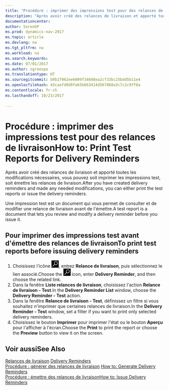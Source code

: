 ```yaml
---
title: "Procédure : imprimer des impressions test pour des relances de livraison"
description: "Après avoir créé des relances de livraison et apporté toutes les modifications nécessaires, vous pouvez soit imprimer les impressions test, soit émettre les relances de livraison."
documentationcenter: 
author: SorenGP
ms.prod: dynamics-nav-2017
ms.topic: article
ms.devlang: na
ms.tgt_pltfrm: na
ms.workload: na
ms.search.keywords: 
ms.date: 07/01/2017
ms.author: sgroespe
ms.translationtype: HT
ms.sourcegitcommit: b9b1f062ee6009f34698ea2cf33bc25bdd5b11e4
ms.openlocfilehash: 43caafd9d9fab5b663414d567868a3c7c2c9ff0a
ms.contentlocale: fr-ch
ms.lasthandoff: 10/23/2017

---
```

# <a name="how-to-print-test-reports-for-delivery-reminders"></a><span data-ttu-id="e11b8-103">Procédure : imprimer des impressions test pour des relances de livraison</span><span class="sxs-lookup"><span data-stu-id="e11b8-103">How to: Print Test Reports for Delivery Reminders</span></span>
<span data-ttu-id="e11b8-104">Après avoir créé des relances de livraison et apporté toutes les modifications nécessaires, vous pouvez soit imprimer les impressions test, soit émettre les relances de livraison.</span><span class="sxs-lookup"><span data-stu-id="e11b8-104">After you have created delivery reminders and made any needed modifications, you can either print the test reports or issue the delivery reminders.</span></span>  

<span data-ttu-id="e11b8-105">Une impression test est un document qui vous permet de consulter et de modifier une relance de livraison avant de l'émettre.</span><span class="sxs-lookup"><span data-stu-id="e11b8-105">A test report is a document that lets you review and modify a delivery reminder before you issue it.</span></span>  

## <a name="to-print-test-reports-before-issuing-delivery-reminders"></a><span data-ttu-id="e11b8-106">Pour imprimer des impressions test avant d'émettre des relances de livraison</span><span class="sxs-lookup"><span data-stu-id="e11b8-106">To print test reports before issuing delivery reminders</span></span>  

1.  <span data-ttu-id="e11b8-107">Choisissez l'icône ![Page ou état pour la recherche](../../media/ui-search/search_small.png "icône Page ou état pour la recherche"), entrez **Relance de livraison**, puis sélectionnez le lien associé.</span><span class="sxs-lookup"><span data-stu-id="e11b8-107">Choose the ![Search for Page or Report](../../media/ui-search/search_small.png "Search for Page or Report icon") icon, enter **Delivery Reminder**, and then choose the related link.</span></span>  
2.  <span data-ttu-id="e11b8-108">Dans la fenêtre **Liste relances de livraison**, choisissez l'action **Relance de livraison - Test**.</span><span class="sxs-lookup"><span data-stu-id="e11b8-108">In the **Delivery Reminder List** window, choose the **Delivery Reminder - Test** action.</span></span>  
3.  <span data-ttu-id="e11b8-109">Dans la fenêtre **Relance de livraison - Test**, définissez un filtre si vous souhaitez n'imprimer que certaines relances de livraison.</span><span class="sxs-lookup"><span data-stu-id="e11b8-109">In the **Delivery Reminder - Test** window, set a filter if you want to print only selected delivery reminders.</span></span>  
4.  <span data-ttu-id="e11b8-110">Choisissez le bouton **Imprimer** pour imprimer l'état ou le bouton **Aperçu** pour l'afficher à l'écran.</span><span class="sxs-lookup"><span data-stu-id="e11b8-110">Choose the **Print** to print the report or choose the **Preview** button to view it on the screen.</span></span>  

## <a name="see-also"></a><span data-ttu-id="e11b8-111">Voir aussi</span><span class="sxs-lookup"><span data-stu-id="e11b8-111">See Also</span></span>  
 <span data-ttu-id="e11b8-112">[Relances de livraison](delivery-reminders.md) </span><span class="sxs-lookup"><span data-stu-id="e11b8-112">[Delivery Reminders](delivery-reminders.md) </span></span>  
 <span data-ttu-id="e11b8-113">[Procédure : générer des relances de livraison](how-to-generate-delivery-reminders.md) </span><span class="sxs-lookup"><span data-stu-id="e11b8-113">[How to: Generate Delivery Reminders](how-to-generate-delivery-reminders.md) </span></span>  
 [<span data-ttu-id="e11b8-114">Procédure : émettre des relances de livraison</span><span class="sxs-lookup"><span data-stu-id="e11b8-114">How to: Issue Delivery Reminders</span></span>](how-to-issue-delivery-reminders.md)

